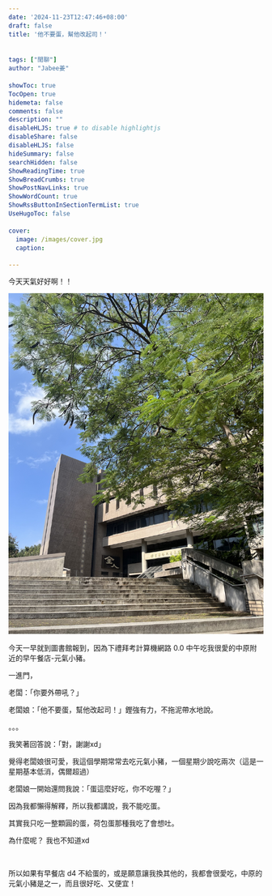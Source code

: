 ```yaml
---
date: '2024-11-23T12:47:46+08:00'
draft: false
title: '他不要蛋，幫他改起司！'


tags: ["閒聊"]
author: "Jabee姜"

showToc: true
TocOpen: true
hidemeta: false
comments: false
description: ""
disableHLJS: true # to disable highlightjs
disableShare: false
disableHLJS: false
hideSummary: false
searchHidden: false
ShowReadingTime: true
ShowBreadCrumbs: true
ShowPostNavLinks: true
ShowWordCount: true
ShowRssButtonInSectionTermList: true
UseHugoToc: false

cover:
  image: /images/cover.jpg
  caption: 

---
```


今天天氣好好啊！！

![](IMG_5081.HEIC_compressed.JPEG)

今天一早就到圖書館報到，因為下禮拜考計算機網路 0.0
中午吃我很愛的中原附近的早午餐店-元氣小豬。

一進門，

老闆：「你要外帶吼？」

老闆娘：「他不要蛋，幫他改起司！」鏗強有力，不拖泥帶水地說。

。。。

我笑著回答說：「對，謝謝xd」

覺得老闆娘很可愛，我這個學期常常去吃元氣小豬，一個星期少說吃兩次（這是一星期基本低消，偶爾超過）

老闆娘一開始還問我說：「蛋這麼好吃，你不吃喔？」

因為我都懶得解釋，所以我都講說，我不能吃蛋。

其實我只吃一整顆圓的蛋，荷包蛋那種我吃了會想吐。

為什麼呢？ 我也不知道xd

<br>

所以如果有早餐店 d4 不給蛋的，或是願意讓我換其他的，我都會很愛吃，中原的元氣小豬是之一，而且很好吃、又便宜！

